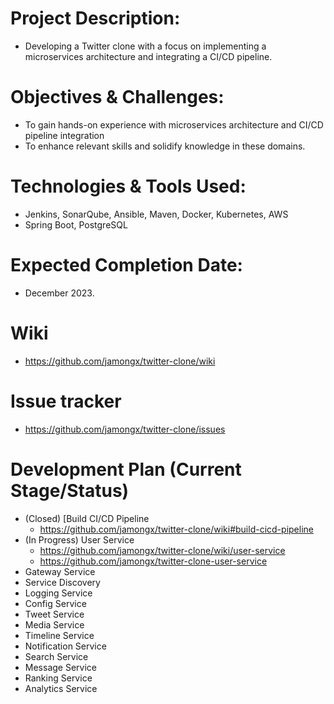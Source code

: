 # Project Description:
- Developing a Twitter clone with a focus on implementing a microservices architecture and integrating a CI/CD pipeline.

# Objectives & Challenges:
- To gain hands-on experience with microservices architecture and CI/CD pipeline integration
- To enhance relevant skills and solidify knowledge in these domains.

# Technologies & Tools Used:
- Jenkins, SonarQube, Ansible, Maven, Docker, Kubernetes, AWS
- Spring Boot, PostgreSQL 

# Expected Completion Date:
- December 2023.

# Wiki
- https://github.com/jamongx/twitter-clone/wiki

# Issue tracker
- https://github.com/jamongx/twitter-clone/issues
 
# Development Plan (Current Stage/Status)
- (Closed) [Build CI/CD Pipeline
  - https://github.com/jamongx/twitter-clone/wiki#build-cicd-pipeline
- (In Progress) User Service
  - https://github.com/jamongx/twitter-clone/wiki/user-service 
  - https://github.com/jamongx/twitter-clone-user-service
- Gateway Service
- Service Discovery
- Logging Service
- Config Service
- Tweet Service
- Media Service
- Timeline Service
- Notification Service
- Search Service
- Message Service
- Ranking Service
- Analytics Service
